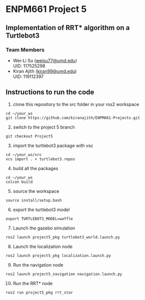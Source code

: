# ENPM661 Project 5
## Implementation of RRT* algorithm on a Turtlebot3 

### Team Members
* Wei-Li Su (weisu77@umd.edu)\
UID: 117525298
* Kiran Ajith (kiran99@umd.edu)\
UID: 119112397 

## Instructions to run the code
1. clone this repository to the src folder in your ros2 workspace 
```
cd ~/your_ws
git clone https://github.com/kiranajith/ENPM661-Projects.git 
```
2. switch to the project 5 branch 
```
git checkout Project5
```
3. import the turtlebot3 package with vsc
```
cd ~/your_ws/src
vcs import . < turtlebot3.repos
```
4. build all the packages 
```
cd ~/your_ws
colcon build
```
5. source the workspace 
```
source install/setup.bash
```
6. export the turtlebot3 model 
```
export TURTLEBOT3_MODEL=waffle
```
7. Launch the gazebo simulation
```
ros2 launch project5_pkg turtlebot3_world.launch.py 
```
8. Launch the localization node
```
ros2 launch project5_pkg localization.launch.py     
```
9.  Run the navigation node 
```
ros2 launch project5_navigation navigation.launch.py
```
10. Run the RRT* node
```
ros2 run project5_pkg rrt_star                      
```

